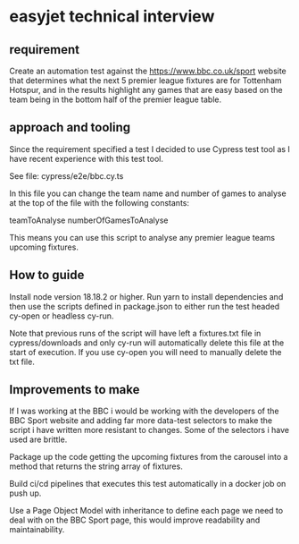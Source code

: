 # easyjet technical interview

## requirement

Create an automation test against the https://www.bbc.co.uk/sport  website that determines what the next 5 premier league fixtures are for Tottenham Hotspur, and in the results highlight any games that are easy based on the team being in the bottom half of the premier league table.

## approach and tooling

Since the requirement specified a test I decided to use Cypress test tool as I have recent experience with this test tool. 

See file: cypress/e2e/bbc.cy.ts

In this file you can change the team name and number of games to analyse at the top of the file with the following constants:

teamToAnalyse
numberOfGamesToAnalyse

This means you can use this script to analyse any premier league teams upcoming fixtures.

## How to guide

Install node version 18.18.2 or higher. Run yarn to install dependencies and then use the scripts defined in package.json to either run the test headed cy-open or headless cy-run. 

Note that previous runs of the script will have left a fixtures.txt file in cypress/downloads and only cy-run will automatically delete this file at the start of execution. If you use cy-open you will need to manually delete the txt file.

## Improvements to make 

If I was working at the BBC i would be working with the developers of the BBC Sport website and adding far more data-test selectors to make the script i have written more resistant to changes. Some of the selectors i have used are brittle.

Package up the code getting the upcoming fixtures from the carousel into a method that returns the string array of fixtures.

Build ci/cd pipelines that executes this test automatically in a docker job on push up.

Use a Page Object Model with inheritance to define each page we need to deal with on the BBC Sport page, this would improve readability and maintainability.